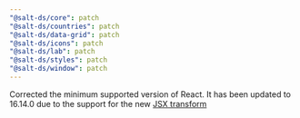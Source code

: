 ```yaml
---
"@salt-ds/core": patch
"@salt-ds/countries": patch
"@salt-ds/data-grid": patch
"@salt-ds/icons": patch
"@salt-ds/lab": patch
"@salt-ds/styles": patch
"@salt-ds/window": patch
---
```


Corrected the minimum supported version of React. It has been updated to 16.14.0 due to the support for the new [JSX transform](https://legacy.reactjs.org/blog/2020/09/22/introducing-the-new-jsx-transform.html)
